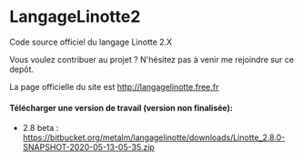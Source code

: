 # LangageLinotte2
Code source officiel du langage Linotte 2.X

Vous voulez contribuer au projet ? N'hésitez pas à venir me rejoindre sur ce depôt.

La page officielle du site est http://langagelinotte.free.fr

#### Télécharger une version de travail (version non finalisée):

- 2.8 beta : https://bitbucket.org/metalm/langagelinotte/downloads/Linotte_2.8.0-SNAPSHOT-2020-05-13-05-35.zip
